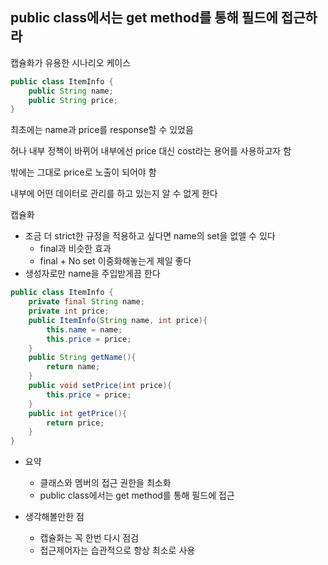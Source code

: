 ## public class에서는 get method를 통해 필드에 접근하라



캡슐화가 유용한 시나리오 케이스

```java
public class ItemInfo {
    public String name;
    public String price;
}
```

최초에는 name과 price를 response할 수 있었음

허나 내부 정책이 바뀌어 내부에선 price 대신 cost라는 용어를 사용하고자 함

밖에는 그대로 price로 노출이 되어야 함

내부에 어떤 데이터로 관리를 하고 있는지 알 수 없게 한다



캡슐화

- 조금 더 strict한 규정을 적용하고 싶다면 name의 set을 없앨 수 있다
  - final과 비슷한 효과
  - final + No set 이중화해놓는게 제일 좋다
- 생성자로만 name을 주입받게끔 한다

```java
public class ItemInfo {
    private final String name;
    private int price;
    public ItemInfo(String name, int price){
        this.name = name;
        this.price = price;
    }
    public String getName(){
        return name;
    }
    public void setPrice(int price){
        this.price = price;
    }
    public int getPrice(){
        return price;
    }
}
```



- 요약
  - 클래스와 멤버의 접근 권한을 최소화
  - public class에서는 get method를 통해 필드에 접근



- 생각해볼만한 점
  - 캡슐화는 꼭 한번 다시 점검
  - 접근제어자는 습관적으로 항상 최소로 사용